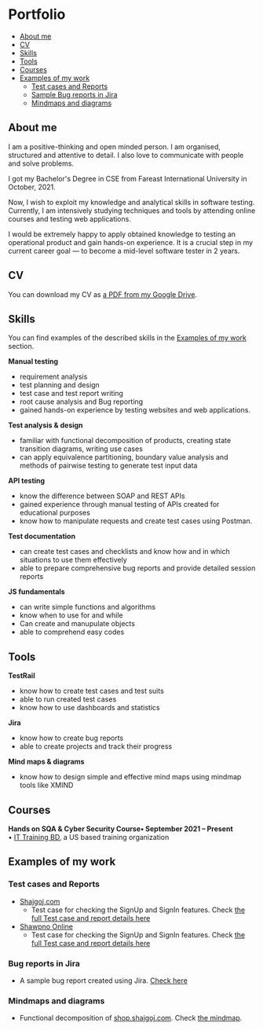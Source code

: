 # Portfolio
- [About me](#about-me)
- [CV](#cv)
- [Skills](#skills)
- [Tools](#tools)
- [Courses](#courses)
- [Examples of my work](#examples-of-my-work)
  * [Test cases and Reports](#test-cases-and-reports)
  * [Sample Bug reports in Jira](#bug-reports-in-jira)
  * [Mindmaps and diagrams](#mindmaps-and-diagrams)

## About me

I am a positive-thinking and open minded person. I am organised, structured and attentive to detail. I also love to communicate with people and solve problems. 

I got my Bachelor's Degree in CSE from Fareast International University in October, 2021.

Now, I wish to exploit my knowledge and analytical skills in software testing. Currently, I am intensively studying techniques and tools by attending online courses and testing web applications.

I would be extremely happy to apply obtained knowledge to testing an operational product and gain hands-on experience. It is a crucial step in my current career goal — to become a mid-level software tester in 2 years.

## CV
You can download my CV as [a PDF from my Google Drive](https://drive.google.com/file/d/18D5UHYnUgSyJv6sxm897q-q2ExQC7EBb/view?usp=sharing).

## Skills

You can find examples of the described skills in the [Examples of my work](#examples-of-my-work) section.

__Manual testing__
  * requirement analysis
  * test planning and design
  * test case and test report writing
  * root cause analysis and Bug reporting
  * gained hands-on experience by testing websites and web applications. 

__Test analysis & design__
  * familiar with functional decomposition of products, creating state transition diagrams, writing use cases
  * can apply equivalence partitioning, boundary value analysis and methods of pairwise testing to generate test input data

__API testing__
  * know the difference between SOAP and REST APIs
  * gained experience through manual testing of APIs created for educational purposes
  * know how to manipulate requests and create test cases using Postman.

__Test documentation__
  * can create test cases and checklists and know how and in which situations to use them effectively
  * able to prepare comprehensive bug reports and provide detailed session reports

__JS fundamentals__
  * can write simple functions and algorithms
  * know when to use for and while
  * Can create and manupulate objects
  * able to comprehend easy codes

## Tools

__TestRail__
  * know how to create test cases and test suits
  * able to run created test cases
  * know how to use dashboards and statistics

__Jira__
  * know how to create bug reports
  * able to create projects and track their progress

__Mind maps & diagrams__
  * know how to design simple and effective mind maps using mindmap tools like XMIND

## Courses

__Hands on SQA & Cyber Security Course• September 2021 – Present__  
• [IT Training BD](https://www.facebook.com/profile.php?id=100063510372506), a US based training organization


## Examples of my work

### Test cases and Reports

- [Shajgoj,com](https://shop.shajgoj.com/my-account/)
  * Test case for checking the SignUp and SignIn features. Check [the full Test case and report details here](https://docs.google.com/spreadsheets/d/1RrNJvO-KKWuqboN6zgKYV0RojZph_RHQ/edit?usp=sharing&ouid=117281558642680446801&rtpof=true&sd=true)
- [Shawpno Online](https://www.shwapno.com/)
  * Test case for checking the SignUp and SignIn features. Check [the full Test case and report details here](https://docs.google.com/spreadsheets/d/1GR6uQZ-D_WbaWoPUUY553IVD3mwRdzKw/edit?usp=sharing&ouid=117281558642680446801&rtpof=true&sd=true)


### Bug reports in Jira

- A sample bug report created using Jira. [Check here](https://drive.google.com/file/d/1VkSVS7mi4n-_RYX7FdbAipg3TAyKxzNj/view?usp=sharing)

### Mindmaps and diagrams
* Functional decomposition of [shop.shajgoj.com](https://shop.shajgoj.com/). Check [the mindmap](https://drive.google.com/file/d/1_NdfKoxnjMW3asMZhZuY07TMwkA_-W2T/view?usp=sharing).
